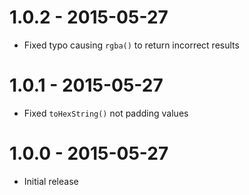# 1.0.2 - 2015-05-27
* Fixed typo causing `rgba()` to return incorrect results

# 1.0.1 - 2015-05-27
* Fixed `toHexString()` not padding values

# 1.0.0 - 2015-05-27
* Initial release
